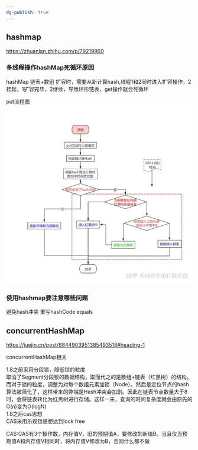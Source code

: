 ```yaml
---
dg-publish: true
---
```

## hashmap

https://zhuanlan.zhihu.com/p/79219960

### 多线程操作hashMap死循环原因  
hashMap 链表+数组 扩容时，需要从新计算hash,线程1和2同时进入扩容操作，2挂起，1扩容完毕，2继续，导致环形链表，get操作就会死循环

put流程图
![](hashmap的put操作流程图.png)

### 使用hashmap要注意哪些问题
避免hash冲突 重写hashCode equals

## concurrentHashMap
https://juejin.cn/post/6844903951385493518#heading-1

concurrentHashMap相关

1.8之前采用分段锁，降低锁的粒度  
取消了Segment分段锁的数据结构，取而代之的是数组+链表（红黑树）的结构。而对于锁的粒度，调整为对每个数组元素加锁（Node）。然后是定位节点的hash算法被简化了，这样带来的弊端是Hash冲突会加剧。因此在链表节点数量大于8时，会将链表转化为红黑树进行存储。这样一来，查询的时间复杂度就会由原先的O(n)变为O(logN)  
1.8之后cas思想  
CAS采用乐观锁思想达到lock free

CAS:CAS有3个操作数，内存值V，旧的预期值A，要修改的新值B。当且仅当预期值A和内存值V相同时，将内存值V修改为B，否则什么都不做